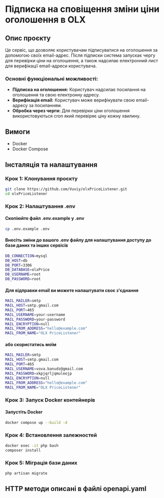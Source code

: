 # Підписка на сповіщення зміни ціни оголошення в OLX

## Опис проєкту

Це сервіс, що дозволяє користувачам підписуватися на оголошення за допомогою своїх email-адрес. Після підписки система запускає чергу для перевірки ціни на оголошення, а також надсилає електронний лист для верифікації email-адреси користувача.

### Основні функціональні можливості:
- **Підписка на оголошення:** Користувач надсилає посилання на оголошення та свою електронну адресу.
- **Верифікація email:** Користувач може верифікувати свою email-адресу за посиланням.
- **Обробка через черги:** Для перевірки ціни оголошення використовуються cron який перевіряє ціну кожну хвилину.

## Вимоги

- Docker
- Docker Compose

## Інсталяція та налаштування

### Крок 1: Клонування проєкту

```bash
git clone https://github.com/Vuviy/olxPriceListener.git
cd olxPriceListener
```
### Крок 2: Налаштування .env

#### Скопіюйте файл .env.example у .env

```bash
cp .env.example .env
```

#### Внесіть зміни до вашого .env файлу для налаштування доступу до бази даних та інших сервісів

```bash
DB_CONNECTION=mysql
DB_HOST=db
DB_PORT=3306
DB_DATABASE=olxPrice
DB_USERNAME=root
DB_PASSWORD=root
```
#### Для відправки email ви можете налаштувати своє з'єднання

```bash
MAIL_MAILER=smtp
MAIL_HOST=smtp.gmail.com
MAIL_PORT=465
MAIL_USERNAME=your-username
MAIL_PASSWORD=your-password
MAIL_ENCRYPTION=null
MAIL_FROM_ADDRESS="hello@example.com"
MAIL_FROM_NAME="OLX PriceListener"
```

#### або скористатись моїм
```bash
MAIL_MAILER=smtp
MAIL_HOST=smtp.gmail.com
MAIL_PORT=465
MAIL_USERNAME=vova.banudz@gmail.com
MAIL_PASSWORD=xkpjqrljqmuleojp
MAIL_ENCRYPTION=null
MAIL_FROM_ADDRESS="hello@example.com"
MAIL_FROM_NAME="OLX PriceListener"
```

### Крок 3: Запуск Docker контейнерів
#### Запустіть Docker

```bash
docker compose up --build -d
```

### Крок 4: Встановлення залежностей

```bash
docker exec -it php bash
composer install
```

### Крок 5: Міграція бази даних

```bash
php artisan migrate
```
## HTTP методи описані в файлі openapi.yaml
